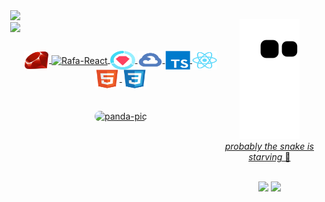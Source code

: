 

<div align="center" style="display:flex " >
<div align="center">
  <a href="https://github.com/LordGordinho">
  <img height="180em" src="https://github-readme-stats.vercel.app/api?username=LordGordinho&show_icons=true&theme=neon"/>
  <img height="180em" src="https://github-readme-stats.vercel.app/api/top-langs/?username=LordGordinho&layout=compact&theme=neon"/>
</div>
  

<br><br><br>
    <img align="center" alt="Rafa-CSS" height="30" width="40" src="https://raw.githubusercontent.com/devicons/devicon/master/icons/ruby/ruby-original.svg">
  <img align="center" alt="Rafa-React" height="30" width="40" src="https://www.logo.wine/a/logo/Ruby_on_Rails/Ruby_on_Rails-Logo.wine.svg">
  <img align="center" alt="Rafa-Ts" height="30" width="40" src="https://raw.githubusercontent.com/devicons/devicon/master/icons/rspec/rspec-original.svg">
  <img align="center" alt="Rafa-Ts" height="30" width="40" src="https://raw.githubusercontent.com/devicons/devicon/master/icons/googlecloud/googlecloud-plain.svg">
  <img align="center" alt="Rafa-Js" height="30" width="40" src="https://raw.githubusercontent.com/devicons/devicon/master/icons/typescript/typescript-plain.svg">
  <img align="center" alt="Rafa-React" height="30" width="40" src="https://raw.githubusercontent.com/devicons/devicon/master/icons/react/react-original.svg">
  <img align="center" alt="Rafa-HTML" height="30" width="40" src="https://raw.githubusercontent.com/devicons/devicon/master/icons/html5/html5-original.svg">
  <img align="center" alt="Rafa-CSS" height="30" width="40" src="https://raw.githubusercontent.com/devicons/devicon/master/icons/css3/css3-original.svg">
  <br><br><br>
  <img align="center" alt="panda-pic" height="250" style="border-radius:50px;" src="https://giffiles.alphacoders.com/112/112609.gif">

  <div>

![Snake animation](https://github.com/matheusaragaofs/matheusaragaofs/blob/output/github-contribution-grid-snake.svg)
  <br> 
  *probably the snake is starving* 🐍


  <br>
    <div align='center'> 
    <a href="https://www.instagram.com/fellpsz" target="_blank"><img src="https://img.shields.io/badge/-Instagram-%23E4405F?style=for-the-badge&logo=instagram&logoColor=white"     target="_blank"></a>
    <a href = "mailto:jorgfelipess08@gmail.com"><img src="https://img.shields.io/badge/-Gmail-%23333?style=for-the-badge&logo=gmail&logoColor=white" target="_blank"></a>
</div>

 
